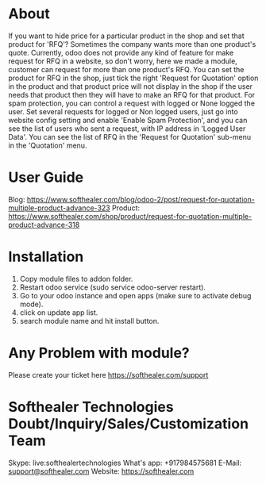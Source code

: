 About
============
If you want to hide price for a particular product in the shop and set that product for 'RFQ'? Sometimes the company wants more than one product's quote. Currently, odoo does not provide any kind of feature for make request for RFQ in a website, so don't worry, here we made a module, customer can request for more than one product's RFQ. You can set the product for RFQ in the shop, just tick the right 'Request for Quotation' option in the product and that product price will not display in the shop if the user needs that product then they will have to make an RFQ for that product. For spam protection, you can control a request with logged or None logged the user. Set several requests for logged or Non logged users, just go into website config setting and enable 'Enable Spam Protection', and you can see the list of users who sent a request, with IP address in 'Logged User Data'. You can see the list of RFQ in the 'Request for Quotation' sub-menu in the 'Quotation' menu.

User Guide
============
Blog: https://www.softhealer.com/blog/odoo-2/post/request-for-quotation-multiple-product-advance-323
Product: https://www.softhealer.com/shop/product/request-for-quotation-multiple-product-advance-318
                
Installation
============
1) Copy module files to addon folder.
2) Restart odoo service (sudo service odoo-server restart).
3) Go to your odoo instance and open apps (make sure to activate debug mode).
4) click on update app list. 
5) search module name and hit install button.

Any Problem with module?
=====================================
Please create your ticket here https://softhealer.com/support

Softhealer Technologies Doubt/Inquiry/Sales/Customization Team
=====================================
Skype: live:softhealertechnologies
What's app: +917984575681
E-Mail: support@softhealer.com
Website: https://softhealer.com



